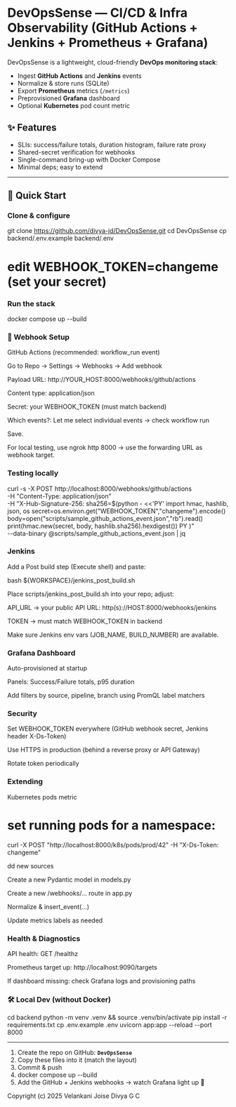 # DevOpsSense — CI/CD & Infra Observability (GitHub Actions + Jenkins + Prometheus + Grafana)

DevOpsSense is a lightweight, cloud-friendly **DevOps monitoring stack**:
- Ingest **GitHub Actions** and **Jenkins** events
- Normalize & store runs (SQLite)
- Export **Prometheus** metrics (`/metrics`)
- Preprovisioned **Grafana** dashboard
- Optional **Kubernetes** pod count metric

## ✨ Features
- SLIs: success/failure totals, duration histogram, failure rate proxy
- Shared-secret verification for webhooks
- Single-command bring-up with Docker Compose
- Minimal deps; easy to extend

---

## 🧰 Quick Start

###  Clone & configure

git clone https://github.com/divya-jd/DevOpsSense.git
cd DevOpsSense
cp backend/.env.example backend/.env
# edit WEBHOOK_TOKEN=changeme (set your secret)

### Run the stack
docker compose up --build

### 🔗 Webhook Setup
GitHub Actions (recommended: workflow_run event)

Go to Repo → Settings → Webhooks → Add webhook

Payload URL: http://YOUR_HOST:8000/webhooks/github/actions

Content type: application/json

Secret: your WEBHOOK_TOKEN (must match backend)

Which events?: Let me select individual events → check workflow run

Save.

For local testing, use ngrok http 8000 → use the forwarding URL as webhook target.

### Testing locally
curl -s -X POST http://localhost:8000/webhooks/github/actions \
  -H "Content-Type: application/json" \
  -H "X-Hub-Signature-256: sha256=$(python - <<'PY'
import hmac, hashlib, json, os
secret=os.environ.get("WEBHOOK_TOKEN","changeme").encode()
body=open("scripts/sample_github_actions_event.json","rb").read()
print(hmac.new(secret, body, hashlib.sha256).hexdigest())
PY
)" \
  --data-binary @scripts/sample_github_actions_event.json | jq

### Jenkins

Add a Post build step (Execute shell) and paste:

bash ${WORKSPACE}/jenkins_post_build.sh

Place scripts/jenkins_post_build.sh into your repo; adjust:

API_URL → your public API URL: http(s)://HOST:8000/webhooks/jenkins

TOKEN → must match WEBHOOK_TOKEN in backend

Make sure Jenkins env vars (JOB_NAME, BUILD_NUMBER) are available.

### Grafana Dashboard
Auto-provisioned at startup

Panels: Success/Failure totals, p95 duration

Add filters by source, pipeline, branch using PromQL label matchers

### Security

Set WEBHOOK_TOKEN everywhere (GitHub webhook secret, Jenkins header X-Ds-Token)

Use HTTPS in production (behind a reverse proxy or API Gateway)

Rotate token periodically

### Extending

Kubernetes pods metric
# set running pods for a namespace:
curl -X POST "http://localhost:8000/k8s/pods/prod/42" -H "X-Ds-Token: changeme"

dd new sources

Create a new Pydantic model in models.py

Create a new /webhooks/… route in app.py

Normalize & insert_event(...)

Update metrics labels as needed

### Health & Diagnostics

API health: GET /healthz

Prometheus target up: http://localhost:9090/targets

If dashboard missing: check Grafana logs and provisioning paths

### 🛠 Local Dev (without Docker)

cd backend
python -m venv .venv && source .venv/bin/activate
pip install -r requirements.txt
cp .env.example .env
uvicorn app:app --reload --port 8000

---

1) Create the repo on GitHub: **`DevOpsSense`**  
2) Copy these files into it (match the layout)  
3) Commit & push  
4) docker compose up --build 
5) Add the GitHub + Jenkins webhooks → watch Grafana light up 🌈



Copyright (c) 2025 Velankani Joise Divya G C
